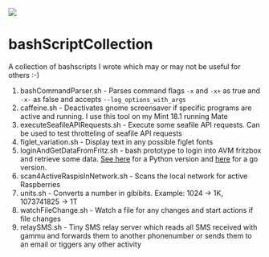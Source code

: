![](https://img.shields.io/github/last-commit/framps/bashScriptCollection.svg?style=flat)

# bashScriptCollection
A collection of bashscripts I wrote which may or may not be useful for others :-)

1. bashCommandParser.sh - Parses command flags `-x` and `-x+` as true and `-x-` as false and accepts `--log_options_with_args`
2. caffeine.sh - Deactivates gnome screensaver if specific programs are active and running. I use this tool on my Mint 18.1 running Mate
3. executeSeafileAPIRequests.sh - Execute some seafile API requests. Can be used to test throtteling of seafile API requests
4. figlet_variation.sh - Display text in any possible figlet fonts
5. loginAndGetDataFromFritz.sh - bash prototype to login into AVM fritzbox and retrieve some data. [See here](https://github.com/framps/pythonScriptCollection) for a Python version and [here](https://github.com/framps/golang_tutorial/tree/master/loginFritz) for a go version.
6. scan4ActiveRaspisInNetwork.sh - Scans the local network for active Raspberries
7. units.sh - Converts a number in gibibits. Example: 1024 -> 1K, 1073741825 -> 1T
8. watchFileChange.sh - Watch a file for any changes and start actions if file changes
9. relaySMS.sh - Tiny SMS relay server which reads all SMS received with gammu and forwards them to another phonenumber or sends them to an email or tiggers any other activity
